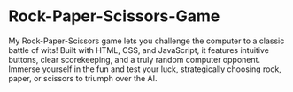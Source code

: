 # Rock-Paper-Scissors-Game
My Rock-Paper-Scissors game lets you challenge the computer to a classic battle of wits! Built with HTML, CSS, and JavaScript, it features intuitive buttons, clear scorekeeping, and a truly random computer opponent. Immerse yourself in the fun and test your luck, strategically choosing rock, paper, or scissors to triumph over the AI.

